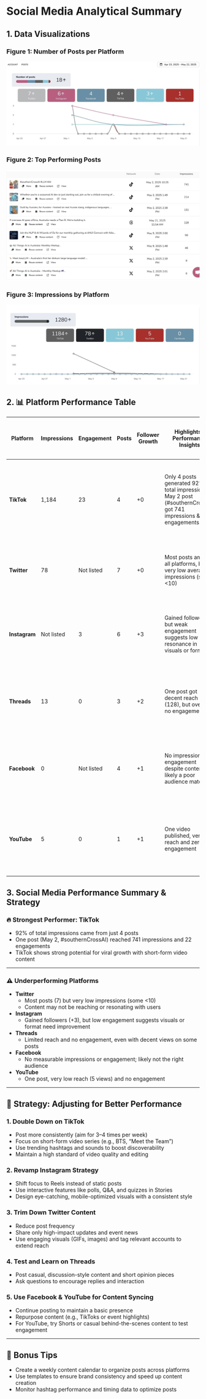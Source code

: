 # Social Media Analytical Summary
## 1. Data Visualizations
### Figure 1: Number of Posts per Platform
![Number of post](TeamProfilePics/9.png)
### Figure 2: Top Performing Posts
![Posts](TeamProfilePics/10.png)
### Figure 3: Impressions by Platform
![Impressions](TeamProfilePics/8.png)

## 2. 📊 Platform Performance Table

| Platform      | Impressions | Engagement | Posts | Follower Growth | Highlights / Performance Insights                                                                                   | **Future Improvement Directions (with Strategic Focus)**                                                                            |
| ------------- | ----------- | ---------- | ----- | --------------- | ------------------------------------------------------------------------------------------------------------------- | ----------------------------------------------------------------------------------------------------------------------------------- |
| **TikTok**    | 1,184       | 23         | 4     | +0              | Only 4 posts generated 92% of total impressions. May 2 post (#southernCrossAI) got 741 impressions & 22 engagements | 🔥 **Primary Platform**: Prioritize short-form video content, use trending hashtags, maintain consistent, high-quality video series |
| **Twitter**   | 78          | Not listed | 7     | +0              | Most posts among all platforms, but very low average impressions (some <10)                                         | ⚠️ **Support Platform**: Reduce post frequency, focus on higher-impact content and shareability                                     |
| **Instagram** | Not listed  | 3          | 6     | +3              | Gained followers, but weak engagement suggests low resonance in visuals or format                                   | ⚠️ **Support Platform**: Introduce Reels and use interactive stickers (polls, Q&A) to boost engagement                             |
| **Threads**   | 13          | 0          | 3     | +2              | One post got decent reach (128), but overall no engagement                                                          | 🧪 **Experimental Platform**: Test discussion-style posts and opinion pieces to encourage interaction                               |
| **Facebook**  | 0           | Not listed | 4     | +1              | No impressions or engagement despite content; likely a poor audience match                                          | 📎 **Content Sync Platform**: Maintain basic presence, use it to repost news or media mentions                                      |
| **YouTube**   | 5           | 0          | 1     | +1              | One video published, very low reach and zero engagement                                                             | 📎 **Content Sync Platform**: Consider using Shorts and behind-the-scenes formats to test engagement potential                      |

## 3. Social Media Performance Summary & Strategy

### 🔥 Strongest Performer: **TikTok**
- 92% of total impressions came from just 4 posts
- One post (May 2, #southernCrossAI) reached 741 impressions and 22 engagements
- TikTok shows strong potential for viral growth with short-form video content

---

### ⚠️ Underperforming Platforms

- **Twitter**
  - Most posts (7) but very low impressions (some <10)
  - Content may not be reaching or resonating with users
- **Instagram**
  - Gained followers (+3), but low engagement suggests visuals or format need improvement
- **Threads**
  - Limited reach and no engagement, even with decent views on some posts
- **Facebook**
  - No measurable impressions or engagement; likely not the right audience
- **YouTube**
  - One post, very low reach (5 views) and no engagement

---

## 🎯 Strategy: Adjusting for Better Performance

### 1. **Double Down on TikTok**
- Post more consistently (aim for 3–4 times per week)
- Focus on short-form video series (e.g., BTS, “Meet the Team”)
- Use trending hashtags and sounds to boost discoverability
- Maintain a high standard of video quality and editing

### 2. **Revamp Instagram Strategy**
- Shift focus to Reels instead of static posts
- Use interactive features like polls, Q&A, and quizzes in Stories
- Design eye-catching, mobile-optimized visuals with a consistent style

### 3. **Trim Down Twitter Content**
- Reduce post frequency
- Share only high-impact updates and event news
- Use engaging visuals (GIFs, images) and tag relevant accounts to extend reach

### 4. **Test and Learn on Threads**
- Post casual, discussion-style content and short opinion pieces
- Ask questions to encourage replies and interaction

### 5. **Use Facebook & YouTube for Content Syncing**
- Continue posting to maintain a basic presence
- Repurpose content (e.g., TikToks or event highlights)
- For YouTube, try Shorts or casual behind-the-scenes content to test engagement

---

## 🧠 Bonus Tips

- Create a weekly content calendar to organize posts across platforms
- Use templates to ensure brand consistency and speed up content creation
- Monitor hashtag performance and timing data to optimize posts
